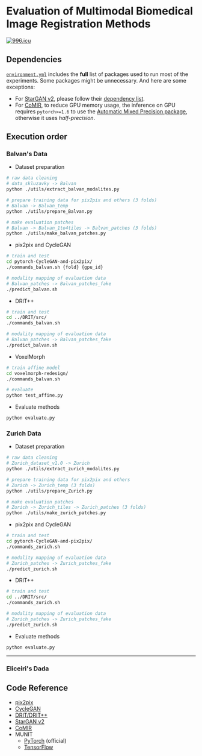 # Evaluation of Multimodal Biomedical Image Registration Methods

[![996.icu](https://img.shields.io/badge/link-996.icu-red.svg)](https://996.icu)



## Dependencies

[`environment.yml`](./environment.yml) includes the **full** list of packages used to run most of the experiments. Some packages might be unnecessary. And here are some exceptions:

* For [StarGAN v2](https://github.com/clovaai/stargan-v2), please follow their [dependency list](https://github.com/clovaai/stargan-v2#software-installation).
* For [CoMIR](https://github.com/MIDA-group/CoMIR), to reduce GPU memory usage, the inference on GPU requires `pytorch>=1.6` to use the [Automatic Mixed Precision package](https://pytorch.org/docs/stable/amp.html), otherwise it uses *half-precision*.

## Execution order

### Balvan's Data

- Dataset preparation

```bash
# raw data cleaning
# data_skluzavky -> Balvan
python ./utils/extract_balvan_modalites.py

# prepare training data for pix2pix and others (3 folds)
# Balvan -> Balvan_temp
python ./utils/prepare_Balvan.py

# make evaluation patches
# Balvan -> Balvan_1to4tiles -> Balvan_patches (3 folds)
python ./utils/make_balvan_patches.py

```

- pix2pix and CycleGAN

```bash
# train and test 
cd pytorch-CycleGAN-and-pix2pix/
./commands_balvan.sh {fold} {gpu_id}

# modality mapping of evaluation data
# Balvan_patches -> Balvan_patches_fake
./predict_balvan.sh
```

- DRIT++

```bash
# train and test 
cd ../DRIT/src/
./commands_balvan.sh

# modality mapping of evaluation data
# Balvan_patches -> Balvan_patches_fake
./predict_balvan.sh
```

- VoxelMorph

```bash
# train affine model
cd voxelmorph-redesign/
./commands_balvan.sh

# evaluate
python test_affine.py
```

- Evaluate methods

```bash
python evaluate.py
```



### Zurich Data

- Dataset preparation

```bash
# raw data cleaning
# Zurich_dataset_v1.0 -> Zurich
python ./utils/extract_zurich_modalites.py

# prepare training data for pix2pix and others
# Zurich -> Zurich_temp (3 folds)
python ./utils/prepare_Zurich.py

# make evaluation patches
# Zurich -> Zurich_tiles -> Zurich_patches (3 folds)
python ./utils/make_zurich_patches.py

```

- pix2pix and CycleGAN

```bash
# train and test 
cd pytorch-CycleGAN-and-pix2pix/
./commands_zurich.sh

# modality mapping of evaluation data
# Zurich_patches -> Zurich_patches_fake
./predict_zurich.sh
```

- DRIT++

```bash
# train and test 
cd ../DRIT/src/
./commands_zurich.sh

# modality mapping of evaluation data
# Zurich_patches -> Zurich_patches_fake
./predict_zurich.sh
```

- Evaluate methods

```bash
python evaluate.py
```

------

### Eliceiri's Dada







## Code Reference

- [pix2pix](https://github.com/junyanz/pytorch-CycleGAN-and-pix2pix)
- [CycleGAN](https://github.com/junyanz/pytorch-CycleGAN-and-pix2pix)
- [DRIT/DRIT++](https://github.com/HsinYingLee/DRIT) 
- [StarGAN v2](https://github.com/clovaai/stargan-v2)
- [CoMIR](https://github.com/MIDA-group/CoMIR)
- MUNIT
  - [PyTorch](https://github.com/NVlabs/MUNIT) (official)
  - [TensorFlow](https://github.com/taki0112/MUNIT-Tensorflow)

